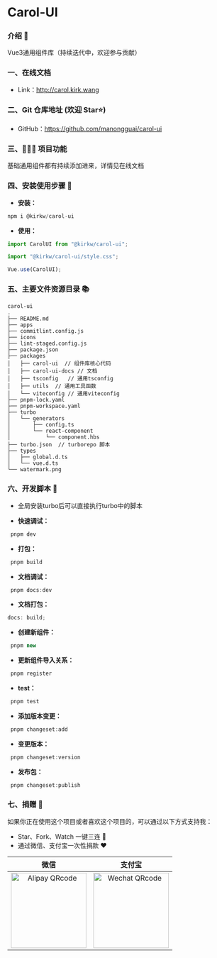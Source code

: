 # Carol-UI

### 介绍 📖

Vue3通用组件库（持续迭代中，欢迎参与贡献）

### 一、在线文档

- Link：http://carol.kirk.wang

### 二、Git 仓库地址 (欢迎 Star⭐)

- GitHub：https://github.com/manongguai/carol-ui

### 三、🔨🔨🔨 项目功能

基础通用组件都有持续添加进来，详情见在线文档

### 四、安装使用步骤 📑

- **安装：**

```js
npm i @kirkw/carol-ui

```

- **使用：**

```js
import CarolUI from "@kirkw/carol-ui";

import "@kirkw/carol-ui/style.css";

Vue.use(CarolUI);
```

### 五、主要文件资源目录 📚

```text
carol-ui
.
├── README.md
├── apps
├── commitlint.config.js
├── icons
├── lint-staged.config.js
├── package.json
├── packages
│   ├── carol-ui  // 组件库核心代码
│   ├── carol-ui-docs // 文档
│   ├── tsconfig   // 通用tsconfig
│   ├── utils  // 通用工具函数
│   └── viteconfig // 通用viteconfig
├── pnpm-lock.yaml
├── pnpm-workspace.yaml
├── turbo
│   └── generators
│       ├── config.ts
│       └── react-component
│           └── component.hbs
├── turbo.json  // turborepo 脚本
├── types
│   ├── global.d.ts
│   └── vue.d.ts
└── watermark.png
```

### 六、开发脚本 🧩

- 全局安装turbo后可以直接执行turbo中的脚本

* **快速调试：**

```javascript
 pnpm dev
```

- **打包：**

```javascript
 pnpm build
```

- **文档调试：**

```javascript
 pnpm docs:dev
```

- **文档打包：**

```javascript
docs: build;
```

- **创建新组件：**

```javascript
 pnpm new
```

- **更新组件导入关系：**

```javascript
 pnpm register
```

- **test：**

```javascript
 pnpm test
```

- **添加版本变更：**

```javascript
 pnpm changeset:add
```

- **变更版本：**

```javascript
 pnpm changeset:version
```

- **发布包：**

```javascript
 pnpm changeset:publish
```

### 七、捐赠 🍵

如果你正在使用这个项目或者喜欢这个项目的，可以通过以下方式支持我：

- Star、Fork、Watch 一键三连 🚀
- 通过微信、支付宝一次性捐款 ❤

|                                        微信                                        |                                        支付宝                                        |
| :--------------------------------------------------------------------------------: | :----------------------------------------------------------------------------------: |
| <img src="http://admin.kirk.wang/images/weixin.png" alt="Alipay QRcode" width=170> | <img src="http://admin.kirk.wang/images/zhifubao.png" alt="Wechat QRcode" width=170> |
